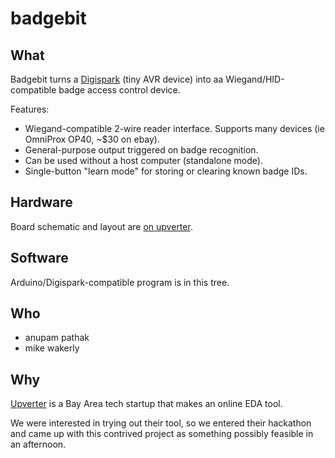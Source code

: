 badgebit
========

## What

Badgebit turns a [Digispark](http://www.digistump.com) (tiny AVR device)
into aa Wiegand/HID-compatible badge access control device.

Features:
* Wiegand-compatible 2-wire reader interface.  Supports many devices (ie OmniProx OP40, ~$30 on ebay).
* General-purpose output triggered on badge recognition.
* Can be used without a host computer (standalone mode).
* Single-button "learn mode" for storing or clearing known badge IDs.

## Hardware

Board schematic and layout are [on upverter](http://upverter.com/mik3y/66e4df5b5d819d7e/BadgeBit).

## Software

Arduino/Digispark-compatible program is in this tree.

## Who

* anupam pathak
* mike wakerly

## Why

[Upverter](http://www.upverter.com/) is a Bay Area tech startup that makes an
online EDA tool.

We were interested in trying out their tool, so we entered their hackathon and
came up with this contrived project as something possibly feasible in an
afternoon.
